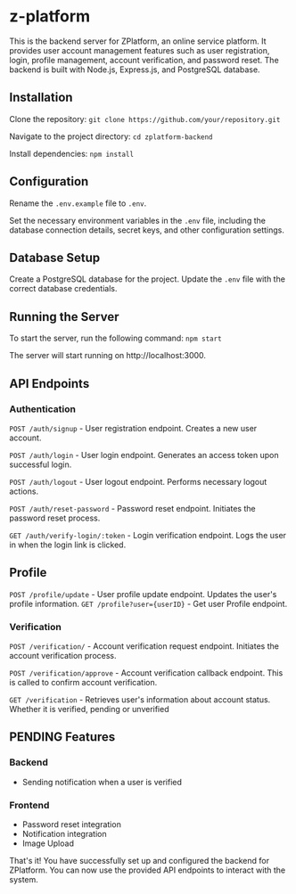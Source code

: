 # z-platform

<!-- ZPlatform is a user management platform for ease on-boarding for new users -->

This is the backend server for ZPlatform, an online service platform. It provides user account management features such as user registration, login, profile management, account verification, and password reset. The backend is built with Node.js, Express.js, and PostgreSQL database.

## Installation

Clone the repository: `git clone https://github.com/your/repository.git`

Navigate to the project directory: `cd zplatform-backend`

Install dependencies: `npm install`

## Configuration

Rename the `.env.example` file to `.env`.

Set the necessary environment variables in the `.env` file, including the database connection details, secret keys, and other configuration settings.

## Database Setup

Create a PostgreSQL database for the project.
Update the `.env` file with the correct database credentials.

## Running the Server

To start the server, run the following command:
`npm start`

The server will start running on http://localhost:3000.

## API Endpoints

### Authentication

`POST /auth/signup` - User registration endpoint. Creates a new user account.

`POST /auth/login` - User login endpoint. Generates an access token upon successful login.

`POST /auth/logout` - User logout endpoint. Performs necessary logout actions.

`POST /auth/reset-password` - Password reset endpoint. Initiates the password reset process.

`GET /auth/verify-login/:token` - Login verification endpoint. Logs the user in when the login link is clicked.

## Profile

`POST /profile/update` - User profile update endpoint. Updates the user's profile information.
`GET /profile?user={userID}` - Get user Profile endpoint.

### Verification

`POST /verification/` - Account verification request endpoint. Initiates the account verification process.

`POST /verification/approve` - Account verification callback endpoint. This is called to confirm account verification.

`GET /verification` - Retrieves user's information about account status. Whether it is verified, pending or unverified

## PENDING Features

### Backend

- Sending notification when a user is verified

### Frontend

- Password reset integration
- Notification integration
- Image Upload

That's it! You have successfully set up and configured the backend for ZPlatform. You can now use the provided API endpoints to interact with the system.
